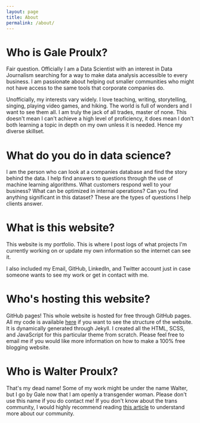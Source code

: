 ```yaml
---
layout: page
title: About
permalink: /about/
---
```


# Who is Gale Proulx?

Fair question. Officially I am a Data Scientist with an interest in Data Journalism searching for a way to make data analysis accessible to every business. I am passionate about helping out smaller communities who might not have access to the same tools that corporate companies do.

Unofficially, my interests vary widely. I love teaching, writing, storytelling, singing, playing video games, and hiking. The world is full of wonders and I want to see them all. I am truly the jack of all trades, master of none. This doesn't mean I can't achieve a high level of proficiency, it does mean I don't both learning a topic in depth on my own unless it is needed. Hence my diverse skillset.

# What do you do in data science?

I am the person who can look at a companies database and find the story behind the data. I help find answers to questions through the use of machine learning algorithms. What customers respond well to your business? What can be optimized in internal operations? Can you find anything significant in this dataset? These are the types of questions I help clients answer.

# What is this website?

This website is my portfolio. This is where I post logs of what projects I'm currently working on or update my own information so the internet can see it.

I also included my Email, GitHub, LinkedIn, and Twitter account just in case someone wants to see my work or get in contact with me.

# Who's hosting this website?

GitHub pages! This whole website is hosted for free through GitHub pages. All my code is available [here](https://github.com/GaleProulx/GaleProulx.github.io) if you want to see the structure of the website. It is dynamically generated through Jekyll. I created all the HTML, SCSS, and JavaScript for this particular theme from scratch. Please feel free to email me if you would like more information on how to make a 100% free blogging website.

# Who is Walter Proulx?

That's my dead name! Some of my work might be under the name Walter, but I go by Gale now that I am openly a transgender woman. Please don't use this name if you do contact me! If you don't know about the trans community, I would highly recommend reading [this article](https://medium.com/@CassieLaBelle/help-somebody-i-love-is-transgender-part-1-what-does-that-even-mean-905d98684884) to understand more about our community.
